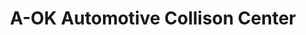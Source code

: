 ---
title: "A-OK Automotive Collison Center"
url: /chicago/a-ok-automotive-collison-center/
shop: car repair
---